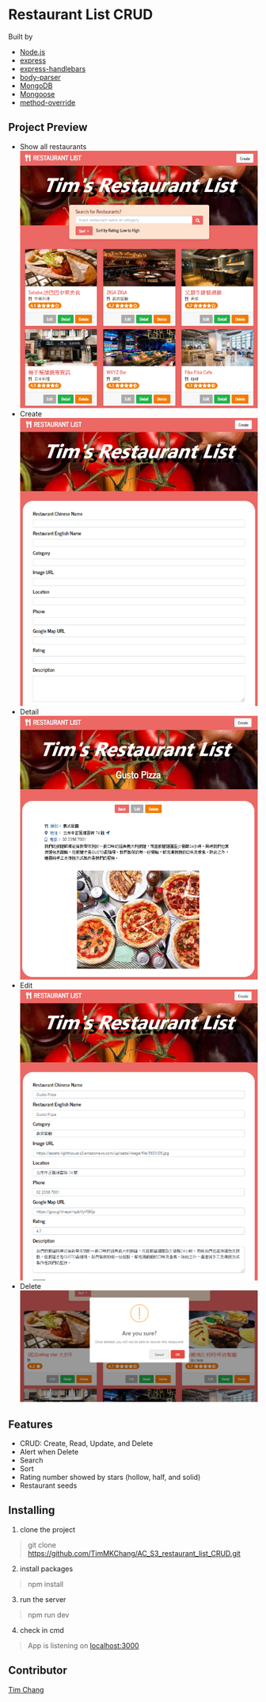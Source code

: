 # Restaurant List CRUD
Built by 
- [Node.js](https://nodejs.org/en/)
- [express](https://www.npmjs.com/package/express)
- [express-handlebars](https://www.npmjs.com/package/express-handlebars)
- [body-parser](https://www.npmjs.com/package/body-parser)
- [MongoDB](https://www.mongodb.com/)
- [Mongoose](https://www.npmjs.com/package/mongoose)
- [method-override](https://www.npmjs.com/package/method-override)

## Project Preview
- Show all restaurants
![Project Preview](/public/image/restaurant_list_CRUD_preview.PNG)
- Create
![Project Preview](/public/image/restaurant_list_CRUD_preview_2.PNG)
- Detail
![Project Preview](/public/image/restaurant_list_CRUD_preview_3.PNG)
- Edit 
![Project Preview](/public/image/restaurant_list_CRUD_preview_4.PNG)
- Delete
![Project Preview](/public/image/restaurant_list_CRUD_preview_5.PNG)

## Features
- CRUD: Create, Read, Update, and Delete
- Alert when Delete
- Search
- Sort
- Rating number showed by stars (hollow, half, and solid)
- Restaurant seeds

## Installing
1. clone the project
>git clone https://github.com/TimMKChang/AC_S3_restaurant_list_CRUD.git
2. install packages
>npm install
3. run the server
>npm run dev
4. check in cmd
>App is listening on [localhost:3000](http://localhost:3000)

## Contributor
<a href="https://github.com/TimMKChang" target="_blank">Tim Chang</a>
